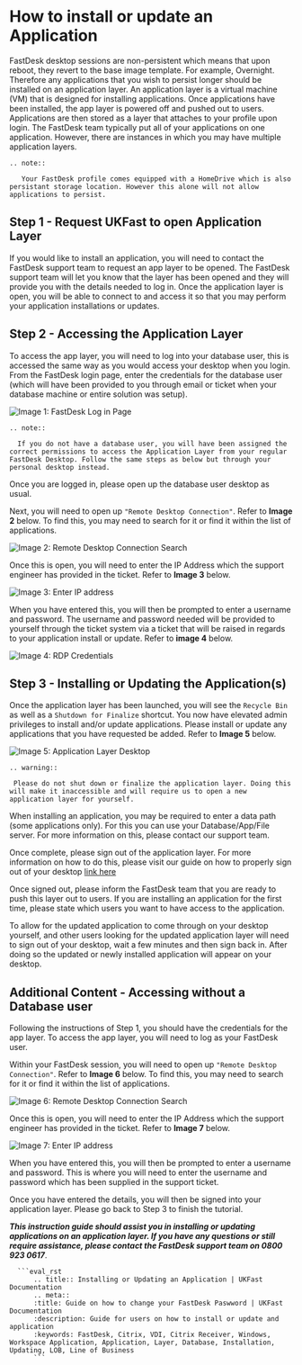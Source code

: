 # How to install or update an Application

FastDesk desktop sessions are non-persistent which means that upon reboot, they revert to the base image template. For example, Overnight. Therefore any applications that you wish to persist longer should be installed on an application layer. An application layer is a virtual machine (VM) that is designed for installing applications. Once applications have been installed, the app layer is powered off and pushed out to users. Applications are then stored as a layer that attaches to your profile upon login. The FastDesk team typically put all of your applications on one application. However, there are instances in which you may have multiple application layers.

```eval_rst
.. note::

   Your FastDesk profile comes equipped with a HomeDrive which is also persistant storage location. However this alone will not allow applications to persist.

```

## Step 1 - Request UKFast to open Application Layer

If you would like to install an application, you will need to contact the FastDesk support team to request an app layer to be opened. The FastDesk support team will let you know that the layer has been opened and they will provide you with the details needed to log in. Once the application layer is open, you will be able to connect to and access it so that you may perform your application installations or updates.


## Step 2 - Accessing the Application Layer

To access the app layer, you will need to log into your database user, this is accessed the same way as you would access your desktop when you login. From the FastDesk login page, enter the credentials for the database user (which will have been provided to you through email or ticket when your database machine or entire solution was setup).

![Image 1: FastDesk Log in Page](files/Welcome_screen.png "Image 1: FastDesk Log in Page")

```eval_rst
.. note::

  If you do not have a database user, you will have been assigned the correct permissions to access the Application Layer from your regular FastDesk Desktop. Follow the same steps as below but through your personal desktop instead.

```
Once you are logged in, please open up the database user desktop as usual.

Next, you will need to open up `"Remote Desktop Connection"`. Refer to **Image 2** below. To find this, you may need to search for it or find it within the list of applications.

![Image 2: Remote Desktop Connection Search](files/RDPsearch2.PNG "Image 2: Remote Desktop Connection Search")

Once this is open, you will need to enter the IP Address which the support engineer has provided in the ticket. Refer to **Image 3** below.

![Image 3: Enter IP address](files/RDP_Enter_IP.PNG "Image 3: Enter IP address")

When you have entered this, you will then be prompted to enter a username and password. The username and password needed will be provided to yourself through the ticket system via a ticket that will be raised in regards to your application install or update. Refer to **image 4** below.

![Image 4: RDP Credentials](files/applayercreds2.PNG "Image 4: RDP Credentials")

## Step 3 - Installing or Updating the Application(s)

Once the application layer has been launched, you will see the `Recycle Bin` as well as a `Shutdown for Finalize` shortcut. You now have elevated admin privileges to install and/or update applications. Please install or update any applications that you have requested be added. Refer to **Image 5** below.

![Image 5: Application Layer Desktop](files/applayerdesktop23.PNG "Image 5: Application Layer Desktop")

  ```eval_rst
.. warning::

   Please do not shut down or finalize the application layer. Doing this will make it inaccessible and will require us to open a new application layer for yourself.

```
When installing an application, you may be required to enter a data path (some applications only). For this you can use your Database/App/File server. For more information on this, please contact our support team.

Once complete, please sign out of the application layer.  For more information on how to do this, please visit our guide on how to properly sign out of your desktop [link here](https://docs.ukfast.co.uk/desktop/fastdesk/signout.html)

Once signed out, please inform the FastDesk team that you are ready to push this layer out to users. If you are installing an application for the first time, please state which users you want to have access to the application.

To allow for the updated application to come through on your desktop yourself, and other users looking for the updated application layer will need to sign out of your desktop, wait a few minutes and then sign back in. After doing so the updated or newly installed application will appear on your desktop.

## Additional Content - Accessing without a Database user

Following the instructions of Step 1, you should have the credentials for the app layer. To access the app layer, you will need to log as your FastDesk user.

Within your FastDesk session, you will need to open up `"Remote Desktop Connection"`. Refer to **Image 6** below. To find this, you may need to search for it or find it within the list of applications.

![Image 6: Remote Desktop Connection Search](files/RDPsearch2.PNG "Image 6: Remote Desktop Connection Search")

Once this is open, you will need to enter the IP Address which the support engineer has provided in the ticket. Refer to **Image 7** below.

![Image 7: Enter IP address](files/RDP_Enter_IP.PNG "Image 7: Enter IP address")

When you have entered this, you will then be prompted to enter a username and password. This is where you will need to enter the username and password which has been supplied in the support ticket.

Once you have entered the details, you will then be signed into your application layer. Please go back to Step 3 to finish the tutorial.

**_This instruction guide should assist you in installing or updating applications on an application layer. If you have any questions or still require assistance, please contact the FastDesk support team on 0800 923 0617_**.

```
  ```eval_rst
      .. title:: Installing or Updating an Application | UKFast Documentation
      .. meta::
      :title: Guide on how to change your FastDesk Paswword | UKFast Documentation
      :description: Guide for users on how to install or update and application
      :keywords: FastDesk, Citrix, VDI, Citrix Receiver, Windows, Workspace Application, Application, Layer, Database, Installation, Updating, LOB, Line of Business
      ```
